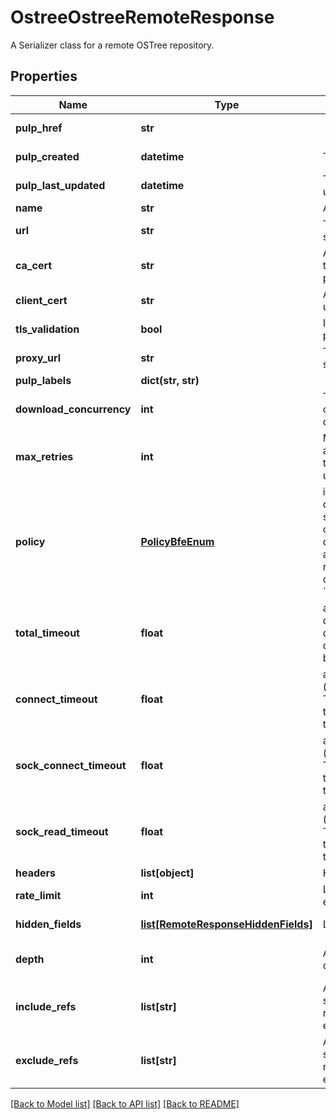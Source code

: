 # OstreeOstreeRemoteResponse

A Serializer class for a remote OSTree repository.
## Properties
Name | Type | Description | Notes
------------ | ------------- | ------------- | -------------
**pulp_href** | **str** |  | [optional] [readonly] 
**pulp_created** | **datetime** | Timestamp of creation. | [optional] [readonly] 
**pulp_last_updated** | **datetime** | Timestamp of the most recent update of the remote. | [optional] [readonly] 
**name** | **str** | A unique name for this remote. | 
**url** | **str** | The URL of an external content source. | 
**ca_cert** | **str** | A PEM encoded CA certificate used to validate the server certificate presented by the remote server. | [optional] 
**client_cert** | **str** | A PEM encoded client certificate used for authentication. | [optional] 
**tls_validation** | **bool** | If True, TLS peer validation must be performed. | [optional] 
**proxy_url** | **str** | The proxy URL. Format: scheme://host:port | [optional] 
**pulp_labels** | **dict(str, str)** |  | [optional] 
**download_concurrency** | **int** | Total number of simultaneous connections. If not set then the default value will be used. | [optional] 
**max_retries** | **int** | Maximum number of retry attempts after a download failure. If not set then the default value (3) will be used. | [optional] 
**policy** | [**PolicyBfeEnum**](PolicyBfeEnum.md) |          immediate - All OSTree objects are downloaded and saved during synchronization.         on_demand - Only commits, dirtrees, and refs are downloaded. Other OSTree objects are                     not downloaded until they are requested for the first time by a client.           * &#x60;immediate&#x60; - immediate * &#x60;on_demand&#x60; - on_demand | [optional] 
**total_timeout** | **float** | aiohttp.ClientTimeout.total (q.v.) for download-connections. The default is null, which will cause the default from the aiohttp library to be used. | [optional] 
**connect_timeout** | **float** | aiohttp.ClientTimeout.connect (q.v.) for download-connections. The default is null, which will cause the default from the aiohttp library to be used. | [optional] 
**sock_connect_timeout** | **float** | aiohttp.ClientTimeout.sock_connect (q.v.) for download-connections. The default is null, which will cause the default from the aiohttp library to be used. | [optional] 
**sock_read_timeout** | **float** | aiohttp.ClientTimeout.sock_read (q.v.) for download-connections. The default is null, which will cause the default from the aiohttp library to be used. | [optional] 
**headers** | **list[object]** | Headers for aiohttp.Clientsession | [optional] 
**rate_limit** | **int** | Limits requests per second for each concurrent downloader | [optional] 
**hidden_fields** | [**list[RemoteResponseHiddenFields]**](RemoteResponseHiddenFields.md) | List of hidden (write only) fields | [optional] [readonly] 
**depth** | **int** | An option to specify how many commits to traverse. | [optional] [default to 0]
**include_refs** | **list[str]** |              A list of refs to include during a sync.             The wildcards *, ? are recognized.             &#39;include_refs&#39; is evaluated before &#39;exclude_refs&#39;.              | [optional] 
**exclude_refs** | **list[str]** |              A list of tags to exclude during a sync.             The wildcards *, ? are recognized.             &#39;exclude_refs&#39; is evaluated after &#39;include_refs&#39;.              | [optional] 

[[Back to Model list]](../README.md#documentation-for-models) [[Back to API list]](../README.md#documentation-for-api-endpoints) [[Back to README]](../README.md)


